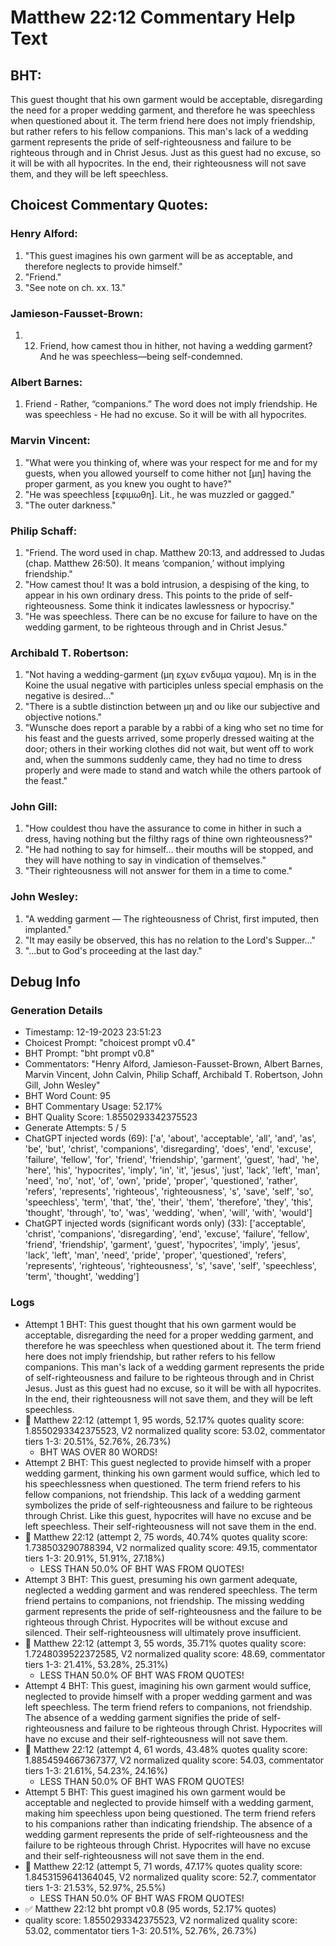 # Matthew 22:12 Commentary Help Text

## BHT:
This guest thought that his own garment would be acceptable, disregarding the need for a proper wedding garment, and therefore he was speechless when questioned about it. The term friend here does not imply friendship, but rather refers to his fellow companions. This man's lack of a wedding garment represents the pride of self-righteousness and failure to be righteous through and in Christ Jesus. Just as this guest had no excuse, so it will be with all hypocrites. In the end, their righteousness will not save them, and they will be left speechless.

## Choicest Commentary Quotes:
### Henry Alford:
1. "This guest imagines his own garment will be as acceptable, and therefore neglects to provide himself."
2. "Friend."
3. "See note on ch. xx. 13."

### Jamieson-Fausset-Brown:
1. 12. Friend, how camest thou in
	hither, not having a wedding garment? And he was speechless—being
	self-condemned.


### Albert Barnes:
1. Friend - Rather, “companions.” The word does not imply friendship.
He was speechless - He had no excuse. So it will be with all hypocrites.


### Marvin Vincent:
1. "What were you thinking of, where was your respect for me and for my guests, when you allowed yourself to come hither not [μη] having the proper garment, as you knew you ought to have?"
2. "He was speechless [εφιμωθη]. Lit., he was muzzled or gagged."
3. "The outer darkness."

### Philip Schaff:
1. "Friend. The word used in chap. Matthew 20:13, and addressed to Judas (chap. Matthew 26:50). It means ‘companion,’ without implying friendship."
2. "How camest thou! It was a bold intrusion, a despising of the king, to appear in his own ordinary dress. This points to the pride of self-righteousness. Some think it indicates lawlessness or hypocrisy."
3. "He was speechless. There can be no excuse for failure to have on the wedding garment, to be righteous through and in Christ Jesus."

### Archibald T. Robertson:
1. "Not having a wedding-garment (μη εχων ενδυμα γαμου). Μη is in the Koine the usual negative with participles unless special emphasis on the negative is desired..." 
2. "There is a subtle distinction between μη and ου like our subjective and objective notions."
3. "Wunsche does report a parable by a rabbi of a king who set no time for his feast and the guests arrived, some properly dressed waiting at the door; others in their working clothes did not wait, but went off to work and, when the summons suddenly came, they had no time to dress properly and were made to stand and watch while the others partook of the feast."

### John Gill:
1. "How couldest thou have the assurance to come in hither in such a dress, having nothing but the filthy rags of thine own righteousness?"
2. "He had nothing to say for himself... their mouths will be stopped, and they will have nothing to say in vindication of themselves."
3. "Their righteousness will not answer for them in a time to come."

### John Wesley:
1. "A wedding garment — The righteousness of Christ, first imputed, then implanted."
2. "It may easily be observed, this has no relation to the Lord's Supper..."
3. "...but to God's proceeding at the last day."


## Debug Info
### Generation Details
- Timestamp: 12-19-2023 23:51:23
- Choicest Prompt: "choicest prompt v0.4"
- BHT Prompt: "bht prompt v0.8"
- Commentators: "Henry Alford, Jamieson-Fausset-Brown, Albert Barnes, Marvin Vincent, John Calvin, Philip Schaff, Archibald T. Robertson, John Gill, John Wesley"
- BHT Word Count: 95
- BHT Commentary Usage: 52.17%
- BHT Quality Score: 1.8550293342375523
- Generate Attempts: 5 / 5
- ChatGPT injected words (69):
	['a', 'about', 'acceptable', 'all', 'and', 'as', 'be', 'but', 'christ', 'companions', 'disregarding', 'does', 'end', 'excuse', 'failure', 'fellow', 'for', 'friend', 'friendship', 'garment', 'guest', 'had', 'he', 'here', 'his', 'hypocrites', 'imply', 'in', 'it', 'jesus', 'just', 'lack', 'left', 'man', 'need', 'no', 'not', 'of', 'own', 'pride', 'proper', 'questioned', 'rather', 'refers', 'represents', 'righteous', 'righteousness', 's', 'save', 'self', 'so', 'speechless', 'term', 'that', 'the', 'their', 'them', 'therefore', 'they', 'this', 'thought', 'through', 'to', 'was', 'wedding', 'when', 'will', 'with', 'would']
- ChatGPT injected words (significant words only) (33):
	['acceptable', 'christ', 'companions', 'disregarding', 'end', 'excuse', 'failure', 'fellow', 'friend', 'friendship', 'garment', 'guest', 'hypocrites', 'imply', 'jesus', 'lack', 'left', 'man', 'need', 'pride', 'proper', 'questioned', 'refers', 'represents', 'righteous', 'righteousness', 's', 'save', 'self', 'speechless', 'term', 'thought', 'wedding']

### Logs
- Attempt 1 BHT: This guest thought that his own garment would be acceptable, disregarding the need for a proper wedding garment, and therefore he was speechless when questioned about it. The term friend here does not imply friendship, but rather refers to his fellow companions. This man's lack of a wedding garment represents the pride of self-righteousness and failure to be righteous through and in Christ Jesus. Just as this guest had no excuse, so it will be with all hypocrites. In the end, their righteousness will not save them, and they will be left speechless.
- 🔄 Matthew 22:12 (attempt 1, 95 words, 52.17% quotes quality score: 1.8550293342375523, V2 normalized quality score: 53.02, commentator tiers 1-3: 20.51%, 52.76%, 26.73%) 
	- BHT WAS OVER 80 WORDS!
- Attempt 2 BHT: This guest neglected to provide himself with a proper wedding garment, thinking his own garment would suffice, which led to his speechlessness when questioned. The term friend refers to his fellow companions, not friendship. This lack of a wedding garment symbolizes the pride of self-righteousness and failure to be righteous through Christ. Like this guest, hypocrites will have no excuse and be left speechless. Their self-righteousness will not save them in the end.
- 🔄 Matthew 22:12 (attempt 2, 75 words, 40.74% quotes quality score: 1.738503290788394, V2 normalized quality score: 49.15, commentator tiers 1-3: 20.91%, 51.91%, 27.18%) 
	- LESS THAN 50.0% OF BHT WAS FROM QUOTES!
- Attempt 3 BHT: This guest, presuming his own garment adequate, neglected a wedding garment and was rendered speechless. The term friend pertains to companions, not friendship. The missing wedding garment represents the pride of self-righteousness and the failure to be righteous through Christ. Hypocrites will be without excuse and silenced. Their self-righteousness will ultimately prove insufficient.
- 🔄 Matthew 22:12 (attempt 3, 55 words, 35.71% quotes quality score: 1.7248039522372585, V2 normalized quality score: 48.69, commentator tiers 1-3: 21.41%, 53.28%, 25.31%) 
	- LESS THAN 50.0% OF BHT WAS FROM QUOTES!
- Attempt 4 BHT: This guest, imagining his own garment would suffice, neglected to provide himself with a proper wedding garment and was left speechless. The term friend refers to companions, not friendship. The absence of a wedding garment signifies the pride of self-righteousness and failure to be righteous through Christ. Hypocrites will have no excuse and their self-righteousness will not save them.
- 🔄 Matthew 22:12 (attempt 4, 61 words, 43.48% quotes quality score: 1.8854594667367377, V2 normalized quality score: 54.03, commentator tiers 1-3: 21.61%, 54.23%, 24.16%) 
	- LESS THAN 50.0% OF BHT WAS FROM QUOTES!
- Attempt 5 BHT: This guest imagined his own garment would be acceptable and neglected to provide himself with a wedding garment, making him speechless upon being questioned. The term friend refers to his companions rather than indicating friendship. The absence of a wedding garment represents the pride of self-righteousness and the failure to be righteous through Christ. Hypocrites will have no excuse and their self-righteousness will not save them in the end.
- 🔄 Matthew 22:12 (attempt 5, 71 words, 47.17% quotes quality score: 1.8453159641364045, V2 normalized quality score: 52.7, commentator tiers 1-3: 21.53%, 52.97%, 25.5%) 
	- LESS THAN 50.0% OF BHT WAS FROM QUOTES!
- ✅ Matthew 22:12 bht prompt v0.8 (95 words, 52.17% quotes)
- quality score: 1.8550293342375523, V2 normalized quality score: 53.02, commentator tiers 1-3: 20.51%, 52.76%, 26.73%)